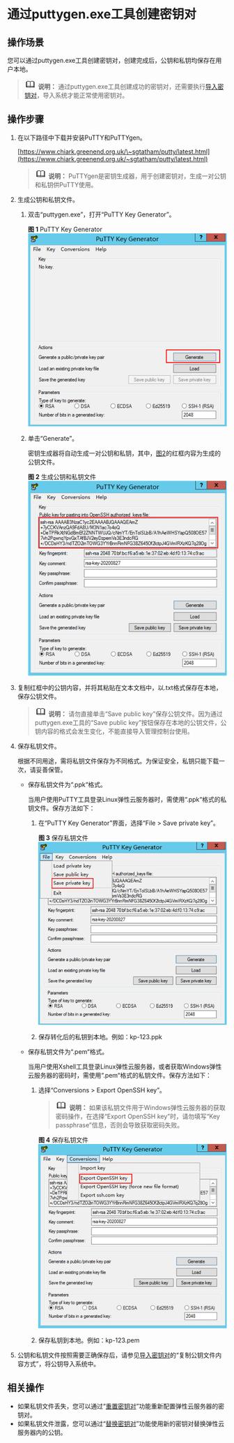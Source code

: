# 通过puttygen.exe工具创建密钥对<a name="ecs_13_0203"></a>

## 操作场景<a name="section11761642123315"></a>

您可以通过puttygen.exe工具创建密钥对，创建完成后，公钥和私钥均保存在用户本地。

>![](public_sys-resources/icon-note.gif) **说明：** 
>通过puttygen.exe工具创建成功的密钥对，还需要执行[导入密钥对](导入密钥对.md)，导入系统才能正常使用密钥对。

## 操作步骤<a name="section10701785349"></a>

1.  在以下路径中下载并安装PuTTY和PuTTYgen。

    [https://www.chiark.greenend.org.uk/\~sgtatham/putty/latest.html](https://www.chiark.greenend.org.uk/~sgtatham/putty/latest.html)

    >![](public_sys-resources/icon-note.gif) **说明：** 
    >PuTTYgen是密钥生成器，用于创建密钥对，生成一对公钥和私钥供PuTTY使用。

2.  生成公钥和私钥文件。
    1.  双击“puttygen.exe”，打开“PuTTY Key Generator”。

        **图 1**  PuTTY Key Generator<a name="zh-cn_topic_0037960038_fig4490538015580"></a>  
        ![](figures/PuTTY-Key-Generator.png "PuTTY-Key-Generator")

    2.  单击“Generate”。

        密钥生成器将自动生成一对公钥和私钥，其中，[图2](#zh-cn_topic_0037960038_fig4678746517750)的红框内容为生成的公钥文件。

        **图 2**  生成公钥和私钥文件<a name="zh-cn_topic_0037960038_fig4678746517750"></a>  
        ![](figures/生成公钥和私钥文件.png "生成公钥和私钥文件")

3.  复制红框中的公钥内容，并将其粘贴在文本文档中，以.txt格式保存在本地，保存公钥文件。

    >![](public_sys-resources/icon-note.gif) **说明：** 
    >请勿直接单击“Save public key”保存公钥文件。因为通过puttygen.exe工具的“Save public key”按钮保存在本地的公钥文件，公钥内容的格式会发生变化，不能直接导入管理控制台使用。

4.  保存私钥文件。

    根据不同用途，需将私钥文件保存为不同格式。为保证安全，私钥只能下载一次，请妥善保管。

    -   保存私钥文件为“.ppk“格式。

        当用户使用PuTTY工具登录Linux弹性云服务器时，需使用“.ppk“格式的私钥文件。保存方法如下：

        1.  在“PuTTY Key Generator”界面，选择“File \> Save private key”。

            **图 3**  保存私钥文件<a name="fig1031955919299"></a>  
            ![](figures/保存私钥文件.png "保存私钥文件")

        2.  保存转化后的私钥到本地。例如：kp-123.ppk

    -   保存私钥文件为“.pem“格式。

        当用户使用Xshell工具登录Linux弹性云服务器，或者获取Windows弹性云服务器的密码时，需使用“.pem“格式的私钥文件。保存方法如下：

        1.  选择“Conversions \> Export OpenSSH key”。

            >![](public_sys-resources/icon-note.gif) **说明：** 
            >如果该私钥文件用于Windows弹性云服务器的获取密码操作，在选择“Export OpenSSH key”时，请勿填写“Key passphrase”信息，否则会导致获取密码失败。

            **图 4**  保存私钥文件<a name="fig15752222153016"></a>  
            ![](figures/保存私钥文件-32.png "保存私钥文件-32")

        2.  保存私钥到本地。例如：kp-123.pem

5.  公钥和私钥文件按照需要正确保存后，请参见[导入密钥对](导入密钥对.md)的“复制公钥文件内容方式”，将公钥导入系统中。

## 相关操作<a name="section11905173235417"></a>

-   如果私钥文件丢失，您可以通过“[重置密钥对](https://support.huaweicloud.com/usermanual-dew/dew_01_0039.html)”功能重新配置弹性云服务器的密钥对。
-   如果私钥文件泄露，您可以通过“[替换密钥对](https://support.huaweicloud.com/usermanual-dew/dew_01_0040.html)”功能使用新的密钥对替换弹性云服务器内的公钥。

